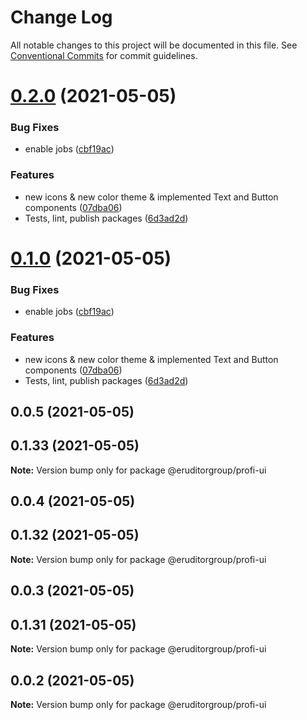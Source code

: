 # Change Log

All notable changes to this project will be documented in this file.
See [Conventional Commits](https://conventionalcommits.org) for commit guidelines.

# [0.2.0](https://github.com/eruditorgroup/profi-design-system/compare/@eruditorgroup/profi-ui@0.0.7...@eruditorgroup/profi-ui@0.2.0) (2021-05-05)


### Bug Fixes

* enable jobs ([cbf19ac](https://github.com/eruditorgroup/profi-design-system/commit/cbf19ac9497dffeff5a5d843c2d8cf3f4db8ab9d))


### Features

* new icons & new color theme & implemented Text and Button components ([07dba06](https://github.com/eruditorgroup/profi-design-system/commit/07dba066e8c294cc2e09027ede0c29300544cb00))
* Tests, lint, publish packages ([6d3ad2d](https://github.com/eruditorgroup/profi-design-system/commit/6d3ad2d60aeda2d901084721f482eeb5e5db19b1))





# [0.1.0](https://github.com/eruditorgroup/profi-design-system/compare/@eruditorgroup/profi-ui@0.0.7...@eruditorgroup/profi-ui@0.1.0) (2021-05-05)


### Bug Fixes

* enable jobs ([cbf19ac](https://github.com/eruditorgroup/profi-design-system/commit/cbf19ac9497dffeff5a5d843c2d8cf3f4db8ab9d))


### Features

* new icons & new color theme & implemented Text and Button components ([07dba06](https://github.com/eruditorgroup/profi-design-system/commit/07dba066e8c294cc2e09027ede0c29300544cb00))
* Tests, lint, publish packages ([6d3ad2d](https://github.com/eruditorgroup/profi-design-system/commit/6d3ad2d60aeda2d901084721f482eeb5e5db19b1))





## 0.0.5 (2021-05-05)



## 0.1.33 (2021-05-05)

**Note:** Version bump only for package @eruditorgroup/profi-ui





## 0.0.4 (2021-05-05)



## 0.1.32 (2021-05-05)

**Note:** Version bump only for package @eruditorgroup/profi-ui





## 0.0.3 (2021-05-05)



## 0.1.31 (2021-05-05)

**Note:** Version bump only for package @eruditorgroup/profi-ui





## 0.0.2 (2021-05-05)

**Note:** Version bump only for package @eruditorgroup/profi-ui
